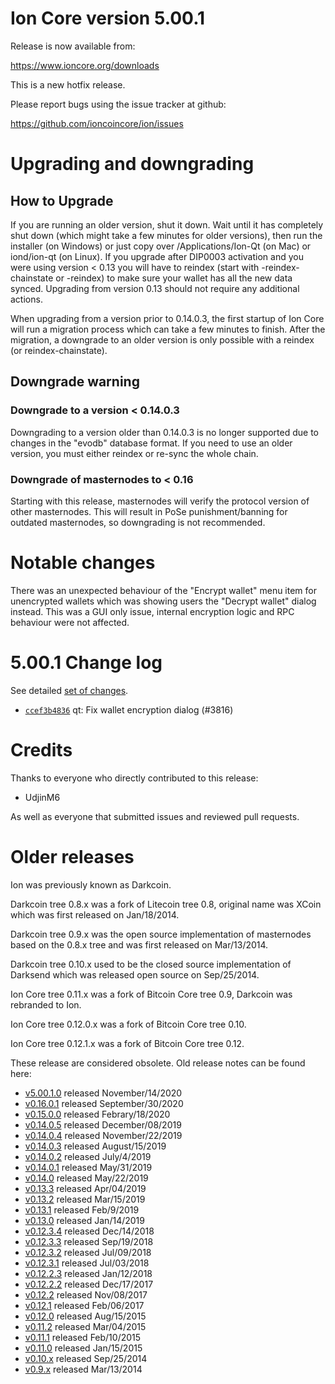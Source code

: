 Ion Core version 5.00.1
==========================

Release is now available from:

  <https://www.ioncore.org/downloads>

This is a new hotfix release.

Please report bugs using the issue tracker at github:

  <https://github.com/ioncoincore/ion/issues>


Upgrading and downgrading
=========================

How to Upgrade
--------------

If you are running an older version, shut it down. Wait until it has completely
shut down (which might take a few minutes for older versions), then run the
installer (on Windows) or just copy over /Applications/Ion-Qt (on Mac) or
iond/ion-qt (on Linux). If you upgrade after DIP0003 activation and you were
using version < 0.13 you will have to reindex (start with -reindex-chainstate
or -reindex) to make sure your wallet has all the new data synced. Upgrading
from version 0.13 should not require any additional actions.

When upgrading from a version prior to 0.14.0.3, the
first startup of Ion Core will run a migration process which can take a few
minutes to finish. After the migration, a downgrade to an older version is only
possible with a reindex (or reindex-chainstate).

Downgrade warning
-----------------

### Downgrade to a version < 0.14.0.3

Downgrading to a version older than 0.14.0.3 is no longer supported due to
changes in the "evodb" database format. If you need to use an older version,
you must either reindex or re-sync the whole chain.

### Downgrade of masternodes to < 0.16

Starting with this release, masternodes will verify the protocol version of other
masternodes. This will result in PoSe punishment/banning for outdated masternodes,
so downgrading is not recommended.

Notable changes
===============

There was an unexpected behaviour of the "Encrypt wallet" menu item for unencrypted wallets
which was showing users the "Decrypt wallet" dialog instead. This was a GUI only issue,
internal encryption logic and RPC behaviour were not affected.

5.00.1 Change log
===================

See detailed [set of changes](https://github.com/ioncoincore/ion/compare/v5.00.1.0...ionpay:v5.00.1).

- [`ccef3b4836`](https://github.com/ioncoincore/ion/commit/ccef3b48363d8bff4b919d9119355182e3902ef3) qt: Fix wallet encryption dialog (#3816)

Credits
=======

Thanks to everyone who directly contributed to this release:

- UdjinM6

As well as everyone that submitted issues and reviewed pull requests.

Older releases
==============

Ion was previously known as Darkcoin.

Darkcoin tree 0.8.x was a fork of Litecoin tree 0.8, original name was XCoin
which was first released on Jan/18/2014.

Darkcoin tree 0.9.x was the open source implementation of masternodes based on
the 0.8.x tree and was first released on Mar/13/2014.

Darkcoin tree 0.10.x used to be the closed source implementation of Darksend
which was released open source on Sep/25/2014.

Ion Core tree 0.11.x was a fork of Bitcoin Core tree 0.9,
Darkcoin was rebranded to Ion.

Ion Core tree 0.12.0.x was a fork of Bitcoin Core tree 0.10.

Ion Core tree 0.12.1.x was a fork of Bitcoin Core tree 0.12.

These release are considered obsolete. Old release notes can be found here:

- [v5.00.1.0](https://github.com/ioncoincore/ion/blob/master/doc/release-notes/ion/release-notes-5.00.1.0.md) released November/14/2020
- [v0.16.0.1](https://github.com/ioncoincore/ion/blob/master/doc/release-notes/ion/release-notes-0.16.0.1.md) released September/30/2020
- [v0.15.0.0](https://github.com/ioncoincore/ion/blob/master/doc/release-notes/ion/release-notes-0.15.0.0.md) released Febrary/18/2020
- [v0.14.0.5](https://github.com/ioncoincore/ion/blob/master/doc/release-notes/ion/release-notes-0.14.0.5.md) released December/08/2019
- [v0.14.0.4](https://github.com/ioncoincore/ion/blob/master/doc/release-notes/ion/release-notes-0.14.0.4.md) released November/22/2019
- [v0.14.0.3](https://github.com/ioncoincore/ion/blob/master/doc/release-notes/ion/release-notes-0.14.0.3.md) released August/15/2019
- [v0.14.0.2](https://github.com/ioncoincore/ion/blob/master/doc/release-notes/ion/release-notes-0.14.0.2.md) released July/4/2019
- [v0.14.0.1](https://github.com/ioncoincore/ion/blob/master/doc/release-notes/ion/release-notes-0.14.0.1.md) released May/31/2019
- [v0.14.0](https://github.com/ioncoincore/ion/blob/master/doc/release-notes/ion/release-notes-0.14.0.md) released May/22/2019
- [v0.13.3](https://github.com/ioncoincore/ion/blob/master/doc/release-notes/ion/release-notes-0.13.3.md) released Apr/04/2019
- [v0.13.2](https://github.com/ioncoincore/ion/blob/master/doc/release-notes/ion/release-notes-0.13.2.md) released Mar/15/2019
- [v0.13.1](https://github.com/ioncoincore/ion/blob/master/doc/release-notes/ion/release-notes-0.13.1.md) released Feb/9/2019
- [v0.13.0](https://github.com/ioncoincore/ion/blob/master/doc/release-notes/ion/release-notes-0.13.0.md) released Jan/14/2019
- [v0.12.3.4](https://github.com/ioncoincore/ion/blob/master/doc/release-notes/ion/release-notes-0.12.3.4.md) released Dec/14/2018
- [v0.12.3.3](https://github.com/ioncoincore/ion/blob/master/doc/release-notes/ion/release-notes-0.12.3.3.md) released Sep/19/2018
- [v0.12.3.2](https://github.com/ioncoincore/ion/blob/master/doc/release-notes/ion/release-notes-0.12.3.2.md) released Jul/09/2018
- [v0.12.3.1](https://github.com/ioncoincore/ion/blob/master/doc/release-notes/ion/release-notes-0.12.3.1.md) released Jul/03/2018
- [v0.12.2.3](https://github.com/ioncoincore/ion/blob/master/doc/release-notes/ion/release-notes-0.12.2.3.md) released Jan/12/2018
- [v0.12.2.2](https://github.com/ioncoincore/ion/blob/master/doc/release-notes/ion/release-notes-0.12.2.2.md) released Dec/17/2017
- [v0.12.2](https://github.com/ioncoincore/ion/blob/master/doc/release-notes/ion/release-notes-0.12.2.md) released Nov/08/2017
- [v0.12.1](https://github.com/ioncoincore/ion/blob/master/doc/release-notes/ion/release-notes-0.12.1.md) released Feb/06/2017
- [v0.12.0](https://github.com/ioncoincore/ion/blob/master/doc/release-notes/ion/release-notes-0.12.0.md) released Aug/15/2015
- [v0.11.2](https://github.com/ioncoincore/ion/blob/master/doc/release-notes/ion/release-notes-0.11.2.md) released Mar/04/2015
- [v0.11.1](https://github.com/ioncoincore/ion/blob/master/doc/release-notes/ion/release-notes-0.11.1.md) released Feb/10/2015
- [v0.11.0](https://github.com/ioncoincore/ion/blob/master/doc/release-notes/ion/release-notes-0.11.0.md) released Jan/15/2015
- [v0.10.x](https://github.com/ioncoincore/ion/blob/master/doc/release-notes/ion/release-notes-0.10.0.md) released Sep/25/2014
- [v0.9.x](https://github.com/ioncoincore/ion/blob/master/doc/release-notes/ion/release-notes-0.9.0.md) released Mar/13/2014
